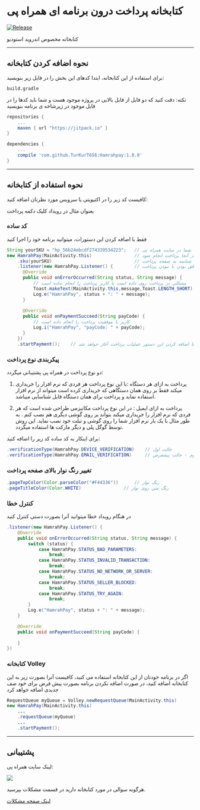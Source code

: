 # کتابخانه پرداخت درون برنامه ای همراه پی
[![Release](https://jitpack.io/v/turkurt656/hamrahpay.svg)](https://jitpack.io/#turkurt656/hamrahpay)

کتابخانه مخصوص اندروید استودیو



---
## نحوه اضافه کردن کتابخانه
برای استفاده از این کتابخانه، ابتدا کدهای این بخش را در فایل زیر بنویسید:

`build.gradle`

نکته: دقت کنید که دو فایل از فایل بالایی در پروژه موجود هست و شما باید کدها را در فایل موجود در زیرشاخه ی برنامه بنویسید

```gradle
repositories {
	...
	maven { url "https://jitpack.io" }
}

dependencies {
	...
	compile 'com.github.TurKurT656:Hamrahpay:1.0.0'
}
```
---
## نحوه استفاده از کتابخانه
کافیست کد زیر را در اکتیویتی یا سرویس مورد نظرتان اضافه کنید:

بعنوان مثال در رویداد کلیک دکمه پرداخت


### کد ساده
فقط با اضافه کردن این دستورات، میتوانید برنامه خود را اجرا کنید
```java
String yourSKU = "hp_56b24ebcdf274339534223";   // شناسه کالای شما در سایت همراه پی
new HamrahPay(MainActivity.this)                // اکتیویتی که می خواهید از آنجا پرداخت انجام شود  
	.sku(yourSKU)                               // اضافه کردن شناسه به صفحه پرداخت
	.listener(new HamrahPay.Listener() {        // لیسنر برای آگاهی شما از موفق بودن یا نبودن پرداخت
	  @Override
	  public void onErrorOccurred(String status, String message) {
	      // مشکلی در پرداخت روی داده است یا کاربر پرداخت را انجام نداده است
	      Toast.makeText(MainActivity.this,message,Toast.LENGTH_SHORT).show();
	      Log.e("HamrahPay", status + ": " + message);
	  }
	
	  @Override
	  public void onPaymentSucceed(String payCode) {
	      // کاربر با موفقیت پرداخت را انجام داده است
	      Log.i("HamrahPay", "payCode: " + payCode);
	  }
	})
	.startPayment();    // با اضافه کردن این دستور عملیات پرداخت آغاز خواهد شد
```
### پیکربندی نوع پرداخت
دو نوع پرداخت در همراه پی پشتیبانی میگردد:

1. پرداخت به ازای هر دستگاه :‌با این نوع پرداخت هر فردی که نرم افزار را خریداری میکند فقط بر روی همان دستگاهی که خریداری کرده است میتواند از نرم افزار استفاده نماید و پرداخت برای همان دستگاه قابل شناسایی میباشد.

2. پرداخت به ازای ایمیل :‌ در این نوع پرداخت مکانیزمی طراحی شده است که هر فردی که نرم افزار را خریداری میکند بتواند بر روی گوشی دیگری هم نصب کنم . به طور مثال با یک بار نرم افزار شما را روی گوشی و تبلت خود نصب نماید. این روش توسط گوگل پلی و دیگر مارکت ها استفاده میگردد.

برای اینکار به کد ساده کد زیر را اضافه کنید:
```java
.verificationType(HamrahPay.DEVICE_VERIFICATION)    // حالت اول
.verificationType(HamrahPay.EMAIL_VERIFICATION)     // حالت دوم - حالت پیشفرض
```

### تغییر رنگ نوار بالای صفحه پرداخت
```java
.pageTopColor(Color.parseColor("#F44336"))      // رنگ نوار
.pageTitleColor(Color.WHITE)        		// رنگ متن روی نوار
```

### کنترل خطا
در هنگام رویداد خطا میتوانید آنرا بصورت دستی کنترل کنید
```java
.listener(new HamrahPay.Listener() {
    @Override
    public void onErrorOccurred(String status, String message) {
        switch (status) {
            case HamrahPay.STATUS_BAD_PARAMETERS:
                break;
            case HamrahPay.STATUS_INVALID_TRANSACTION:
                break;
            case HamrahPay.STATUS_NO_NETWORK_OR_SERVER:
                break;
            case HamrahPay.STATUS_SELLER_BLOCKED:
                break;
            case HamrahPay.STATUS_TRY_AGAIN:
                break;
        }
        Log.e("HamrahPay", status + ": " + message);
    }

    @Override
    public void onPaymentSucceed(String payCode) {
    
    }
})
```

### کتابخانه Volley
اگر در برنامه خودتان از این کتابخانه استفاده می کنید، کافیست آنرا بصورت زیر به این کتابخانه اضافه کنید، در صورت اضافه نکردن برنامه بصورت پیش فرض برای خود صف جدیدی اضافه خواهد کرد
```java
RequestQueue myQueue = Volley.newRequestQueue(MainActivity.this)
new HamrahPay(MainActivity.this)
	...
	.requestQueue(myQueue)
	...
	.startPayment();
```

---
## پشتیبانی
لینک سایت همراه پی:

[![](https://hamrahpay.com/assets/home/theme/img/logo-red.png)](https://hamrahpay.com)

هرگونه سوالی در مورد کتابخانه دارید در قسمت مشکلات بپرسید.

<a href="https://github.com/TurKurT656/HamrahPay/issues" target="_blank">
لینک صفحه مشکلات
</a>

